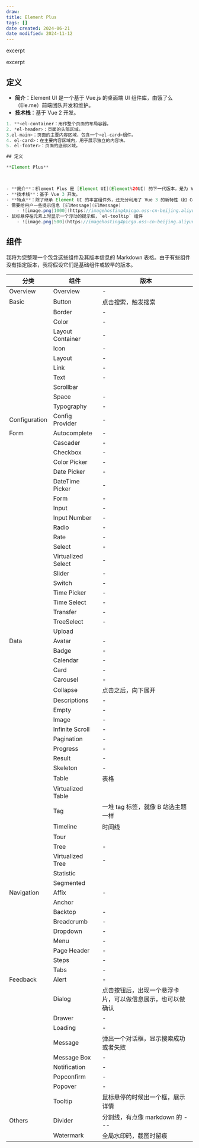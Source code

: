 ```yaml
---
draw:
title: Element Plus
tags: []
date created: 2024-06-21
date modified: 2024-11-12
---
```


excerpt

<!-- more -->

excerpt

<!-- more -->

## 定义

- **简介**：Element UI 是一个基于 Vue.js 的桌面端 UI 组件库，由饿了么（Ele.me）前端团队开发和维护。
- **技术栈**：基于 Vue 2 开发。

```Java
1. **<el-container：用作整个页面的布局容器。
2. *el-header>：页面的头部区域。
3.el-main>：页面的主要内容区域，包含一个<el-card>组件。
4. el-card>：在主要内容区域内，用于展示独立的内容块。
5. el-footer>：页面的底部区域。
```

```Java
## 定义

**Element Plus**

  

- **简介**：Element Plus 是 [Element UI](Element%20UI) 的下一代版本，是为 Vue 3 设计和开发的 UI 组件库。
- **技术栈**：基于 Vue 3 开发。
- **特点**：除了继承 Element UI 的丰富组件外，还充分利用了 Vue 3 的新特性（如 Composition API）和性能改进。
- 需要给用户一些提示信息 [ElMessage](ElMessage)
	- ![image.png|1000](https://imagehosting4picgo.oss-cn-beijing.aliyuncs.com/imagehosting/fix-dir%2Fpicgo%2Fpicgo-clipboard-images%2F2024%2F07%2F18%2F20-50-33-d7ba3cb770080d4bdbb1c57898462122-20240718205032-1979b4.png)
- 鼠标悬停在元素上时显示一个浮动的提示框，`el-tooltip` 组件
	- ![image.png|500](https://imagehosting4picgo.oss-cn-beijing.aliyuncs.com/imagehosting/fix-dir%2Fpicgo%2Fpicgo-clipboard-images%2F2024%2F07%2F18%2F21-14-25-d20ef6e11b8af0c9814f12501e91edeb-20240718211424-f601cb.png)
```

## 组件

我将为您整理一个包含这些组件及其版本信息的 Markdown 表格。由于有些组件没有指定版本，我将假设它们是基础组件或较早的版本。

| 分类            | 组件                 | 版本                            |
| ------------- | ------------------ | ----------------------------- |
| Overview      | Overview           | -                             |
| Basic         | Button             | 点击搜索，触发搜索                     |
|               | Border             | -                             |
|               | Color              | -                             |
|               | Layout Container   | -                             |
|               | Icon               | -                             |
|               | Layout             | -                             |
|               | Link               | -                             |
|               | Text               | -                             |
|               | Scrollbar          |                               |
|               | Space              | -                             |
|               | Typography         | -                             |
| Configuration | Config Provider    | -                             |
| Form          | Autocomplete       | -                             |
|               | Cascader           | -                             |
|               | Checkbox           | -                             |
|               | Color Picker       | -                             |
|               | Date Picker        | -                             |
|               | DateTime Picker    | -                             |
|               | Form               | -                             |
|               | Input              | -                             |
|               | Input Number       | -                             |
|               | Radio              | -                             |
|               | Rate               | -                             |
|               | Select             | -                             |
|               | Virtualized Select | -                             |
|               | Slider             | -                             |
|               | Switch             | -                             |
|               | Time Picker        | -                             |
|               | Time Select        | -                             |
|               | Transfer           | -                             |
|               | TreeSelect         | -                             |
|               | Upload             |                               |
| Data          | Avatar             | -                             |
|               | Badge              | -                             |
|               | Calendar           | -                             |
|               | Card               | -                             |
|               | Carousel           | -                             |
|               | Collapse           | 点击之后，向下展开                     |
|               | Descriptions       | -                             |
|               | Empty              | -                             |
|               | Image              | -                             |
|               | Infinite Scroll    | -                             |
|               | Pagination         | -                             |
|               | Progress           | -                             |
|               | Result             | -                             |
|               | Skeleton           | -                             |
|               | Table              | 表格                            |
|               | Virtualized Table  |                               |
|               | Tag                | 一堆 tag 标签，就像 B 站选主题一样         |
|               | Timeline           | 时间线                           |
|               | Tour               |                               |
|               | Tree               | -                             |
|               | Virtualized Tree   | -                             |
|               | Statistic          |                               |
|               | Segmented          |                               |
| Navigation    | Affix              | -                             |
|               | Anchor             |                               |
|               | Backtop            | -                             |
|               | Breadcrumb         | -                             |
|               | Dropdown           | -                             |
|               | Menu               | -                             |
|               | Page Header        | -                             |
|               | Steps              | -                             |
|               | Tabs               | -                             |
| Feedback      | Alert              | -                             |
|               | Dialog             | 点击按钮后，出现一个悬浮卡片，可以做信息展示，也可以做确认 |
|               | Drawer             | -                             |
|               | Loading            | -                             |
|               | Message            | 弹出一个对话框，显示搜索成功或者失败            |
|               | Message Box        | -                             |
|               | Notification       | -                             |
|               | Popconfirm         | -                             |
|               | Popover            | -                             |
|               | Tooltip            | 鼠标悬停的时候出一个框，展示详情              |
| Others        | Divider            | 分割线，有点像 markdown 的 ---         |
|               | Watermark          | 全局水印码，截图时留痕                   |
